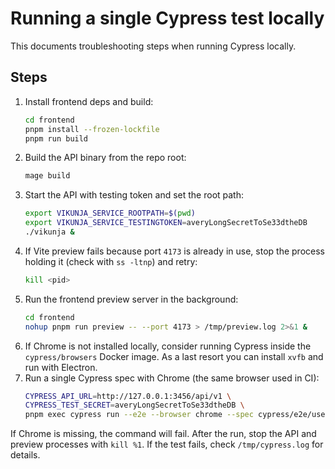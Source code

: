# Running a single Cypress test locally

This documents troubleshooting steps when running Cypress locally.

## Steps
1. Install frontend deps and build:
   ```bash
   cd frontend
   pnpm install --frozen-lockfile
   pnpm run build
   ```
2. Build the API binary from the repo root:
   ```bash
   mage build
   ```
3. Start the API with testing token and set the root path:
   ```bash
   export VIKUNJA_SERVICE_ROOTPATH=$(pwd)
   export VIKUNJA_SERVICE_TESTINGTOKEN=averyLongSecretToSe33dtheDB
   ./vikunja &
   ```
4. If Vite preview fails because port `4173` is already in use, stop the process holding it (check with `ss -ltnp`) and retry:
   ```bash
   kill <pid>
   ```
5. Run the frontend preview server in the background:
   ```bash
   cd frontend
   nohup pnpm run preview -- --port 4173 > /tmp/preview.log 2>&1 &
   ```
6. If Chrome is not installed locally, consider running Cypress inside the `cypress/browsers` Docker image. As a last resort you can install `xvfb` and run with Electron.
7. Run a single Cypress spec with Chrome (the same browser used in CI):
   ```bash
   CYPRESS_API_URL=http://127.0.0.1:3456/api/v1 \
   CYPRESS_TEST_SECRET=averyLongSecretToSe33dtheDB \
   pnpm exec cypress run --e2e --browser chrome --spec cypress/e2e/user/login.spec.ts
   ```

If Chrome is missing, the command will fail. After the run, stop the API and preview processes with `kill %1`.
If the test fails, check `/tmp/cypress.log` for details.

